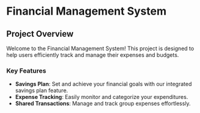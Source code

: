 # Financial Management System

## Project Overview

Welcome to the Financial Management System! This project is designed to help users efficiently track and manage their expenses and budgets. 

### Key Features

- **Savings Plan**: Set and achieve your financial goals with our integrated savings plan feature.
- **Expense Tracking**: Easily monitor and categorize your expenditures.
- **Shared Transactions**: Manage and track group expenses effortlessly.
